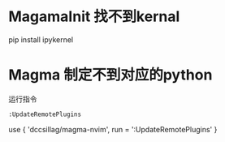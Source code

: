 

# MagamaInit 找不到kernal

pip install ipykernel




# Magma 制定不到对应的python

运行指令
```
:UpdateRemotePlugins 

```



 use { 'dccsillag/magma-nvim', run = ':UpdateRemotePlugins' }
